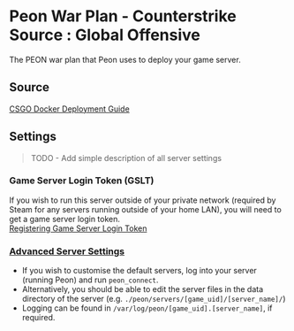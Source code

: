 # Peon War Plan - Counterstrike Source : Global Offensive

The PEON war plan that Peon uses to deploy your game server.

## Source

[CSGO Docker Deployment Guide](https://developer.valvesoftware.com/wiki/Counter-Strike:_Global_Offensive_Dedicated_Servers#Docker)

## Settings

> TODO - Add simple description of all server settings

### Game Server Login Token (GSLT)

If you wish to run this server outside of your private network (required by Steam for any servers running outside of your home LAN), you will need to get a game server login token.\
[Registering Game Server Login Token](https://developer.valvesoftware.com/wiki/Counter-Strike:_Global_Offensive_Dedicated_Servers#Registering_Game_Server_Login_Token)

### [Advanced Server Settings](https://developer.valvesoftware.com/wiki/Counter-Strike:_Global_Offensive_Dedicated_Servers)

- If you wish to customise the default servers, log into your server (running Peon) and run ``peon_connect``.
- Alternatively, you should be able to edit the server files in the data directory of the server (e.g. ``./peon/servers/[game_uid]/[server_name]/``)
- Logging can be found in ``/var/log/peon/[game_uid].[server_name]``, if required.
